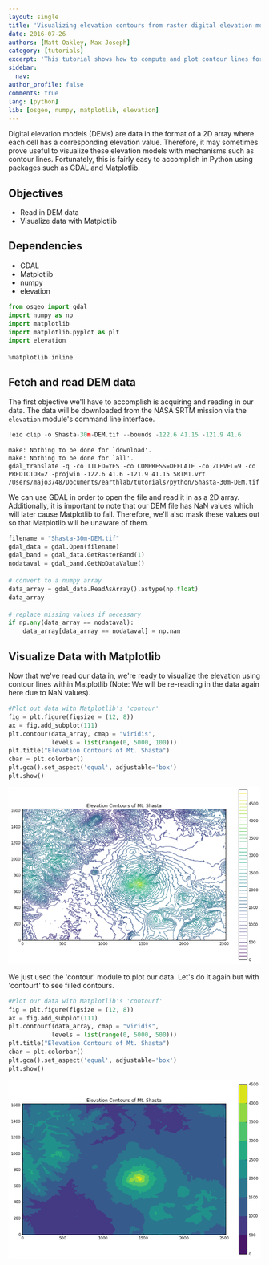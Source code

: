 ```yaml
---
layout: single
title: 'Visualizing elevation contours from raster digital elevation models in Python'
date: 2016-07-26
authors: [Matt Oakley, Max Joseph]
category: [tutorials]
excerpt: 'This tutorial shows how to compute and plot contour lines for elevation from a raster DEM (digital elevation model).'
sidebar:
  nav:
author_profile: false
comments: true
lang: [python]
lib: [osgeo, numpy, matplotlib, elevation]
---
```


Digital elevation models (DEMs) are data in the format of a 2D array where each cell has a corresponding elevation value. Therefore, it may sometimes prove useful to visualize these elevation models with mechanisms such as contour lines. Fortunately, this is fairly easy to accomplish in Python using packages such as GDAL and Matplotlib.

## Objectives

- Read in DEM data
- Visualize data with Matplotlib

## Dependencies

- GDAL
- Matplotlib
- numpy
- elevation


```python
from osgeo import gdal
import numpy as np
import matplotlib 
import matplotlib.pyplot as plt
import elevation 

%matplotlib inline
```

## Fetch and read DEM data

The first objective we'll have to accomplish is acquiring and reading in our data. The data will be downloaded from the NASA SRTM mission via the `elevation` module's command line interface. 


```python
!eio clip -o Shasta-30m-DEM.tif --bounds -122.6 41.15 -121.9 41.6 
```

    make: Nothing to be done for `download'.
    make: Nothing to be done for `all'.
    gdal_translate -q -co TILED=YES -co COMPRESS=DEFLATE -co ZLEVEL=9 -co PREDICTOR=2 -projwin -122.6 41.6 -121.9 41.15 SRTM1.vrt /Users/majo3748/Documents/earthlab/tutorials/python/Shasta-30m-DEM.tif


We can use GDAL in order to open the file and read it in as a 2D array. Additionally, it is important to note that our DEM file has NaN values which will later cause Matplotlib to fail. Therefore, we'll also mask these values out so that Matplotlib will be unaware of them.


```python
filename = "Shasta-30m-DEM.tif"
gdal_data = gdal.Open(filename)
gdal_band = gdal_data.GetRasterBand(1)
nodataval = gdal_band.GetNoDataValue()

# convert to a numpy array
data_array = gdal_data.ReadAsArray().astype(np.float)
data_array

# replace missing values if necessary
if np.any(data_array == nodataval):
    data_array[data_array == nodataval] = np.nan
```

## Visualize Data with Matplotlib

Now that we've read our data in, we're ready to visualize the elevation using contour lines within Matplotlib (Note: We will be re-reading in the data again here due to NaN values).


```python
#Plot out data with Matplotlib's 'contour'
fig = plt.figure(figsize = (12, 8))
ax = fig.add_subplot(111)
plt.contour(data_array, cmap = "viridis", 
            levels = list(range(0, 5000, 100)))
plt.title("Elevation Contours of Mt. Shasta")
cbar = plt.colorbar()
plt.gca().set_aspect('equal', adjustable='box')
plt.show()
```


![png](/images/visualize-digital-elevation-model-contours-matplotlib_files/visualize-digital-elevation-model-contours-matplotlib_7_0.png)


We just used the 'contour' module to plot our data. Let's do it again but with 'contourf' to see filled contours.


```python
#Plot our data with Matplotlib's 'contourf'
fig = plt.figure(figsize = (12, 8))
ax = fig.add_subplot(111)
plt.contourf(data_array, cmap = "viridis", 
            levels = list(range(0, 5000, 500)))
plt.title("Elevation Contours of Mt. Shasta")
cbar = plt.colorbar()
plt.gca().set_aspect('equal', adjustable='box')
plt.show()
```


![png](/images/visualize-digital-elevation-model-contours-matplotlib_files/visualize-digital-elevation-model-contours-matplotlib_9_0.png)

